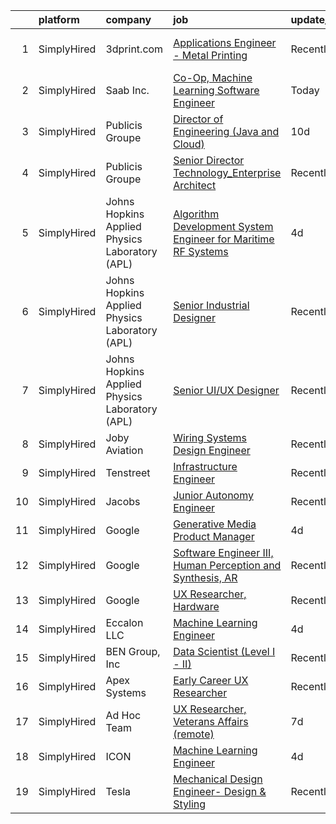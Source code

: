 

|    | platform    | company                                        | job                                                                                                                                                                           | update_time   | location                   |
|---:|:------------|:-----------------------------------------------|:------------------------------------------------------------------------------------------------------------------------------------------------------------------------------|:--------------|:---------------------------|
|  1 | SimplyHired | 3dprint.com                                    | [Applications Engineer - Metal Printing](https://www.simplyhired.com/job/LXD9N4zX8SgtSNoTYHLhs6CYknM9Jf1vg3r_wzupfVLn4oxOtmIFaA?q=generative+engineer)                        | Recently      | Fort Myers, FL +1 location |
|  2 | SimplyHired | Saab Inc.                                      | [Co-Op, Machine Learning Software Engineer](https://www.simplyhired.com/job/MUUsjWlQTasg4B_UAW331klznBx-1co01fwHQx2-7XmBPqYBetHF9Q?q=generative+engineer)                     | Today         | Remote +3 locations        |
|  3 | SimplyHired | Publicis Groupe                                | [Director of Engineering (Java and Cloud)](https://www.simplyhired.com/job/tzihDgBGzpQmmSyFocQm_zJTaRZifERVNKnppOk50Uu7h3Gkbqsyww?q=generative+engineer)                      | 10d           | Arlington, VA              |
|  4 | SimplyHired | Publicis Groupe                                | [Senior Director Technology_Enterprise Architect](https://www.simplyhired.com/job/LNlDJuY0puICqwwoz6o-oCc_3f1jDHCeZIoZo7JNVYf5tttAKxlrRQ?q=generative+engineer)               | Recently      | Arlington, VA              |
|  5 | SimplyHired | Johns Hopkins Applied Physics Laboratory (APL) | [Algorithm Development System Engineer for Maritime RF Systems](https://www.simplyhired.com/job/SJzGRKuXEQz7uv44VnSBJRUMqFkGkegDga8Y-uUDuspRAuw5h69KAg?q=generative+engineer) | 4d            | Laurel, MD                 |
|  6 | SimplyHired | Johns Hopkins Applied Physics Laboratory (APL) | [Senior Industrial Designer](https://www.simplyhired.com/job/cWteweR2HUSB-M6HNfjiwbg6s9QWBdHzzWW_VIcrN6UKsXa3uDdpvw?q=generative+engineer)                                    | Recently      | Laurel, MD                 |
|  7 | SimplyHired | Johns Hopkins Applied Physics Laboratory (APL) | [Senior UI/UX Designer](https://www.simplyhired.com/job/XekYxeyyApVfVLZhaQnb7XFlFwSQ8hvveUoKxsi_oR4UHQdCGCeMbg?q=generative+engineer)                                         | Recently      | Laurel, MD                 |
|  8 | SimplyHired | Joby Aviation                                  | [Wiring Systems Design Engineer](https://www.simplyhired.com/job/ph-RtUeVS1j-cS9aYmgDjvNKis95V8_ZtjiX_OL6YJ83jhTvh2dCnQ?q=generative+engineer)                                | Recently      | Santa Cruz, CA             |
|  9 | SimplyHired | Tenstreet                                      | [Infrastructure Engineer](https://www.simplyhired.com/job/39eqmgZ6mm3oDqCOFL3FrtFd6V1H1Qm0EqE_wdPnMigoX1aoyU78yQ?q=generative+engineer)                                       | Recently      | Tulsa, OK                  |
| 10 | SimplyHired | Jacobs                                         | [Junior Autonomy Engineer](https://www.simplyhired.com/job/uRsOEWpV6vwlgcIF-AdOtclXFdA3XohVNDMKLBRVXGSvuXTyhiUlQg?q=generative+engineer)                                      | Recently      | Beavercreek, OH            |
| 11 | SimplyHired | Google                                         | [Generative Media Product Manager](https://www.simplyhired.com/job/uqIc-sgUcwgM5htIQCMO84aE_ZijcHOm8me38qdTsMKqYGvHGrTy8A?q=generative+engineer)                              | 4d            | Mountain View, CA          |
| 12 | SimplyHired | Google                                         | [Software Engineer III, Human Perception and Synthesis, AR](https://www.simplyhired.com/job/4j1Tm1b0-QtRxbyTEQ7iG-tRxb2g_ZGbTt47RueDUR9esD7EzU4d2g?q=generative+engineer)     | Recently      | San Francisco, CA          |
| 13 | SimplyHired | Google                                         | [UX Researcher, Hardware](https://www.simplyhired.com/job/39fdBQ0tlySmYMNSLCf7WqSbtzqwciZlK3jGt8KZpEJ_75gPb-fN_w?q=generative+engineer)                                       | Recently      | Mountain View, CA          |
| 14 | SimplyHired | Eccalon LLC                                    | [Machine Learning Engineer](https://www.simplyhired.com/job/x5vxGKelT35noQgmNuhCT947D0O4YivB0gsWxCVg_Pc2FgwTt0QVwA?q=generative+engineer)                                     | 4d            | Hanover, MD                |
| 15 | SimplyHired | BEN Group, Inc                                 | [Data Scientist (Level I - II)](https://www.simplyhired.com/job/tmv5vgoSXu7itrWFr56ue6HeBITKBmNb720Q6QKiPbJR5PrsGndg4g?q=generative+engineer)                                 | Recently      | Provo, UT                  |
| 16 | SimplyHired | Apex Systems                                   | [Early Career UX Researcher](https://www.simplyhired.com/job/nmWQldlx1uXp3w-C45oZR64Nk0Bz6p0nlhkRz75w3ndCH0CWmwk5ng?q=generative+engineer)                                    | Recently      | Orange, NJ                 |
| 17 | SimplyHired | Ad Hoc Team                                    | [UX Researcher, Veterans Affairs (remote)](https://www.simplyhired.com/job/LgR9-uNEYbm8sxd2HPCRMz7bji8P9XcKMBNWT_QNgcf3rC502clrIg?q=generative+engineer)                      | 7d            | Spokane, WA +10 locations  |
| 18 | SimplyHired | ICON                                           | [Machine Learning Engineer](https://www.simplyhired.com/job/oaYXmGgbWRM6hcR2ZLnqmW0Ps7vgouxeMHmZHwq3tSFYK8T4ksEpKg?q=generative+engineer)                                     | 4d            | Austin, TX                 |
| 19 | SimplyHired | Tesla                                          | [Mechanical Design Engineer- Design & Styling](https://www.simplyhired.com/job/tKT9Sw4M0YPtgj2CKQ_oDeWG7KrTYdJsSVlUA3LpE2pk3UFR7HpGSg?q=generative+engineer)                  | Recently      | Hawthorne, CA              |